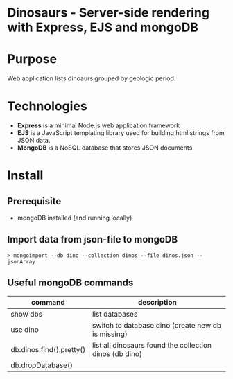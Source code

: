 # Dinosaurs - Server-side rendering with Express, EJS and mongoDB

# Purpose
Web application lists dinoaurs grouped by geologic period.

# Technologies
- **Express** is a minimal Node.js web application framework
- **EJS** is a JavaScript templating library used for building html strings from JSON data.
- **MongoDB** is a NoSQL database that stores JSON documents

# Install

## Prerequisite
- mongoDB installed (and running locally)

## Import data from json-file to mongoDB

`> mongoimport --db dino --collection dinos --file dinos.json --jsonArray`

## Useful mongoDB commands

|command   |description   |
|-------------------------|---------------------------------------------------------|
|show dbs                 |list databases                                           |
|use dino                 |switch to database dino (create new db is missing)       |
|db.dinos.find().pretty() |list all dinosaurs found the collection dinos (db dino)  |
|db.dropDatabase()        |                                                         |


